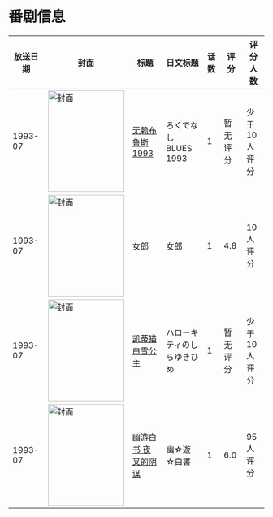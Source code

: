 # 番剧信息

|放送日期|封面|标题|日文标题|话数|评分|评分人数|
|---|---|---|---|---|---|---|
|1993-07|<img src="//lain.bgm.tv/pic/cover/c/2d/65/104006_1xSi5.jpg" alt="封面" style="width:150px;height:200px;object-fit:cover;">|[无赖布鲁斯 1993](https://bangumi.tv/subject/104006)|ろくでなしBLUES 1993|1|暂无评分|少于10人评分|
|1993-07|<img src="//lain.bgm.tv/pic/cover/c/4a/5b/99960_TX3BB.jpg" alt="封面" style="width:150px;height:200px;object-fit:cover;">|[女郎](https://bangumi.tv/subject/99960)|女郎|1|4.8|10人评分|
|1993-07|<img src="//lain.bgm.tv/pic/cover/c/de/a2/315561_79JJ9.jpg" alt="封面" style="width:150px;height:200px;object-fit:cover;">|[凯蒂猫 白雪公主](https://bangumi.tv/subject/315561)|ハローキティのしらゆきひめ|1|暂无评分|少于10人评分|
|1993-07|<img src="//lain.bgm.tv/pic/cover/c/07/0c/8805_P866u.jpg" alt="封面" style="width:150px;height:200px;object-fit:cover;">|[幽游白书 夜叉的阴谋](https://bangumi.tv/subject/8805)|幽☆遊☆白書|1|6.0|95人评分|
